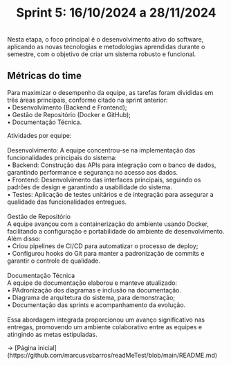 <span id="topo"> <h1 align="center">Sprint 5: 16/10/2024 a 28/11/2024</h1>
<br>
Nesta etapa, o foco principal é o desenvolvimento ativo do software, aplicando as novas tecnologias e metodologias aprendidas durante o semestre, com o objetivo de criar um sistema robusto e funcional.

<span id="metricas">
    
## Métricas do time
Para maximizar o desempenho da equipe, as tarefas foram divididas em três áreas principais, conforme citado na sprint anterior:
<br>
• Desenvolvimento (Backend e Frontend);
<br>
• Gestão de Repositório (Docker e GitHub);
<br>
• Documentação Técnica.
<br>

Atividades por equipe:
<br>
<br>
Desenvolvimento: A equipe concentrou-se na implementação das funcionalidades principais do sistema:
<br>
• Backend: Construção das APIs para integração com o banco de dados, garantindo performance e segurança no acesso aos dados.
<br>
• Frontend: Desenvolvimento das interfaces principais, seguindo os padrões de design e garantindo a usabilidade do sistema.
<br>
• Testes: Aplicação de testes unitários e de integração para assegurar a qualidade das funcionalidades entregues.
<br>
<br>
Gestão de Repositório
<br>
A equipe avançou com a containerização do ambiente usando Docker, facilitando a configuração e portabilidade do ambiente de desenvolvimento. Além disso:
<br>
• Criou pipelines de CI/CD para automatizar o processo de deploy;
<br>
• Configurou hooks do Git para manter a padronização de commits e garantir o controle de qualidade.
<br>
<br>
Documentação Técnica
<br>
A equipe de documentação elaborou e manteve atualizado:
<br>
• PAdronização dos diagramas e inclusão na documentação.
<br>
• Diagrama de arquitetura do sistema, para demonstração;
<br>
• Documentação das sprints e acompanhamento da evolução.
<br>
<br>
Essa abordagem integrada proporcionou um avanço significativo nas entregas, promovendo um ambiente colaborativo entre as equipes e atingindo as metas estipuladas.

<div align="center">


</div>
→ [Página inicial](https://github.com/marcusvsbarros/readMeTest/blob/main/README.md)


<br>
<br>


